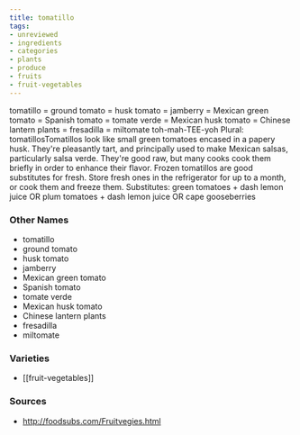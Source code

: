 ```yaml
---
title: tomatillo
tags:
- unreviewed
- ingredients
- categories
- plants
- produce
- fruits
- fruit-vegetables
---
```

tomatillo = ground tomato = husk tomato = jamberry = Mexican green tomato = Spanish tomato = tomate verde = Mexican husk tomato = Chinese lantern plants = fresadilla = miltomate toh-mah-TEE-yoh Plural: tomatillosTomatillos look like small green tomatoes encased in a papery husk. They're pleasantly tart, and principally used to make Mexican salsas, particularly salsa verde. They're good raw, but many cooks cook them briefly in order to enhance their flavor. Frozen tomatillos are good substitutes for fresh. Store fresh ones in the refrigerator for up to a month, or cook them and freeze them. Substitutes: green tomatoes + dash lemon juice OR plum tomatoes + dash lemon juice OR cape gooseberries

### Other Names

* tomatillo
* ground tomato
* husk tomato
* jamberry
* Mexican green tomato
* Spanish tomato
* tomate verde
* Mexican husk tomato
* Chinese lantern plants
* fresadilla
* miltomate

### Varieties

* [[fruit-vegetables]]

### Sources
* http://foodsubs.com/Fruitvegies.html
